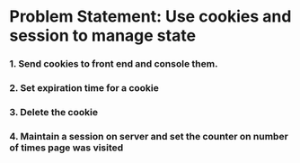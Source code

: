 # Problem Statement: Use cookies and session to manage state
### 1. Send cookies to front end and console them.
### 2. Set expiration time for a cookie
### 3. Delete the cookie
### 4. Maintain a session on server and set the counter on number of times page was visited
